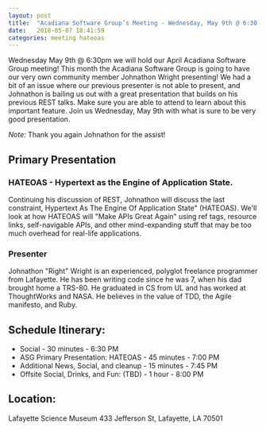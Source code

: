 ```yaml
---
layout: post
title:  "Acadiana Software Group’s Meeting - Wednesday, May 9th @ 6:30 PM"
date:   2018-05-07 18:41:59
categories: meeting hateoas
---
```

Wednesday May 9th @ 6:30pm we will hold our April Acadiana Software Group meeting! This month the Acadiana Software Group is going to have our very own community member Johnathon Wright presenting! We had a bit of an issue where our previous presenter is not able to present, and Johnathon is bailing us out with a great presentation that builds on his previous REST talks. Make sure you are able to attend to learn about this important feature. Join us Wednesday, May 9th with what is sure to be very good presentation.

*Note:* Thank you again Johnathon for the assist!

## Primary Presentation
 
### HATEOAS - Hypertext as the Engine of Application State.

Continuing his discussion of REST, Johnathon will discuss the last constraint, Hypertext As The Engine Of Application State" (HATEOAS). We'll look at how HATEOAS will "Make APIs Great Again" using ref tags, resource links, self-navigable APIs, and other mind-expanding stuff that may be too much overhead for real-life applications.

### Presenter

Johnathon "Right" Wright is an experienced, polyglot freelance programmer from Lafayette. He has been writing code since he was 7, when his dad brought home a TRS-80. He graduated in CS from UL and has worked at ThoughtWorks and NASA. He believes in the value of TDD, the Agile manifesto, and Ruby.

## Schedule Itinerary:

* Social - 30 minutes - 6:30 PM
* ASG Primary Presentation: HATEOAS - 45 minutes - 7:00 PM
* Additional News, Social, and cleanup - 15 minutes - 7:45 PM
* Offsite Social, Drinks, and Fun: (TBD) - 1 hour - 8:00 PM

## Location: 

Lafayette Science Museum
433 Jefferson St, 
Lafayette, LA 70501
